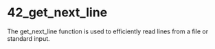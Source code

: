 # 42_get_next_line
The get_next_line function is used to efficiently read lines from a file or standard input.

